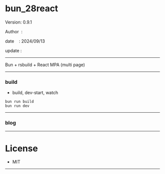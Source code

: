 ﻿# bun_28react

 Version: 0.9.1

 Author  :

 date    : 2024/09/13

 update :

***

Bun + rsbuild + React MPA (multi page)

***
### build

* build, dev-start, watch

```
bun run build
bun run dev
```

***
### blog

***
# License

* MIT

***

